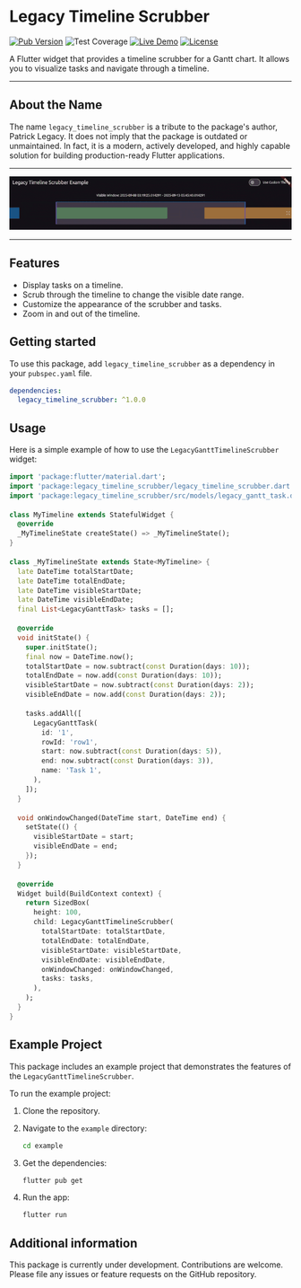# Legacy Timeline Scrubber

[![Pub Version](https://img.shields.io/pub/v/legacy_timeline_scrubber)](https://pub.dev/packages/legacy_timeline_scrubber)
![Test Coverage](https://img.shields.io/badge/coverage-96%25-brightgreen)
[![Live Demo](https://img.shields.io/badge/live-demo-brightgreen)](https://barneysspeedshop.github.io/legacy_timeline_scrubber/)
[![License](https://img.shields.io/badge/license-MIT-blue.svg)](https://opensource.org/licenses/MIT)

A Flutter widget that provides a timeline scrubber for a Gantt chart. It allows you to visualize tasks and navigate through a timeline.

---

## About the Name

The name `legacy_timeline_scrubber` is a tribute to the package's author, Patrick Legacy. It does not imply that the package is outdated or unmaintained. In fact, it is a modern, actively developed, and highly capable solution for building production-ready Flutter applications.

---

![example](https://raw.githubusercontent.com/barneysspeedshop/legacy_timeline_scrubber/main/example.gif)

---

## Features

*   Display tasks on a timeline.
*   Scrub through the timeline to change the visible date range.
*   Customize the appearance of the scrubber and tasks.
*   Zoom in and out of the timeline.

## Getting started

To use this package, add `legacy_timeline_scrubber` as a dependency in your `pubspec.yaml` file.

```yaml
dependencies:
  legacy_timeline_scrubber: ^1.0.0
```

## Usage

Here is a simple example of how to use the `LegacyGanttTimelineScrubber` widget:

```dart
import 'package:flutter/material.dart';
import 'package:legacy_timeline_scrubber/legacy_timeline_scrubber.dart';
import 'package:legacy_timeline_scrubber/src/models/legacy_gantt_task.dart';

class MyTimeline extends StatefulWidget {
  @override
  _MyTimelineState createState() => _MyTimelineState();
}

class _MyTimelineState extends State<MyTimeline> {
  late DateTime totalStartDate;
  late DateTime totalEndDate;
  late DateTime visibleStartDate;
  late DateTime visibleEndDate;
  final List<LegacyGanttTask> tasks = [];

  @override
  void initState() {
    super.initState();
    final now = DateTime.now();
    totalStartDate = now.subtract(const Duration(days: 10));
    totalEndDate = now.add(const Duration(days: 10));
    visibleStartDate = now.subtract(const Duration(days: 2));
    visibleEndDate = now.add(const Duration(days: 2));

    tasks.addAll([
      LegacyGanttTask(
        id: '1',
        rowId: 'row1',
        start: now.subtract(const Duration(days: 5)),
        end: now.subtract(const Duration(days: 3)),
        name: 'Task 1',
      ),
    ]);
  }

  void onWindowChanged(DateTime start, DateTime end) {
    setState(() {
      visibleStartDate = start;
      visibleEndDate = end;
    });
  }

  @override
  Widget build(BuildContext context) {
    return SizedBox(
      height: 100,
      child: LegacyGanttTimelineScrubber(
        totalStartDate: totalStartDate,
        totalEndDate: totalEndDate,
        visibleStartDate: visibleStartDate,
        visibleEndDate: visibleEndDate,
        onWindowChanged: onWindowChanged,
        tasks: tasks,
      ),
    );
  }
}
```

## Example Project

This package includes an example project that demonstrates the features of the `LegacyGanttTimelineScrubber`.

To run the example project:

1.  Clone the repository.
2.  Navigate to the `example` directory:

    ```bash
    cd example
    ```

3.  Get the dependencies:

    ```bash
    flutter pub get
    ```

4.  Run the app:

    ```bash
    flutter run
    ```

## Additional information

This package is currently under development. Contributions are welcome. Please file any issues or feature requests on the GitHub repository.